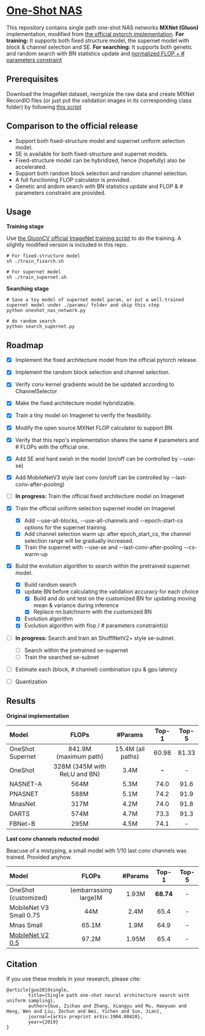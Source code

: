 # [One-Shot NAS](https://arxiv.org/abs/1904.00420)
This repository contains single path one-shot NAS networks  **MXNet (Gluon)** implementation, modified from
[the official pytorch implementation](https://github.com/megvii-model/ShuffleNet-Series/tree/master/OneShot). **For training:** It supports both fixed structure model, the supernet model with block & channel selection and SE. **For searching:** It supports both genetic and random search with BN statistics update and [normalized FLOP + # parameters constraint](https://micronet-challenge.github.io/scoring_and_submission.html)

## Prerequisites
Download the ImageNet dataset, reorgnize the raw data and create MXNet RecordIO files (or just put the validation images in its corresponding class folder) by following [this script](https://gluon-cv.mxnet.io/build/examples_datasets/imagenet.html#prepare-the-imagenet-dataset)

## Comparison to the official release 
- Support both fixed-structure model and supernet uniform selection model.
- SE is available for both fixed-structure and supernet models.
- Fixed-structure model can be hybridized, hence (hopefully) also be accelerated.
- Support both random block selection and random channel selection.
- A full functioning FLOP calculator is provided.
- Genetic and andom search with BN statistics update and FLOP & # parameters constraint are provided.
 
 
## Usage
**Training stage**

Use [the GluonCV official ImageNet training script](https://gluon-cv.mxnet.io/build/examples_classification/dive_deep_imagenet.html#sphx-glr-download-build-examples-classification-dive-deep-imagenet-py)
to do the training. A slightly modified version is included in this repo.

```shell
# For fixed-structure model
sh ./train_fixarch.sh

# For supernet model
sh ./train_supernet.sh
```

**Searching stage**

```shell
# Save a toy model of supernet model param, or put a well-trained supernet model under ./params/ folder and skip this step
python oneshot_nas_network.py

# do random search
python search_supernet.py
```


## Roadmap
- [x] Implement the fixed architecture model from the official pytorch release.
- [x] Implement the random block selection and channel selection.
- [x] Verify conv kernel gradients would be be updated according to ChannelSelector 
- [x] Make the fixed architecture model hybridizable.
- [x] Train a tiny model on Imagenet to verify the feasibility.
- [x] Modify the open source MXNet FLOP calculator to support BN
- [x] Verify that this repo's implementation shares the same # parameters and # FLOPs with the official one.
- [x] Add SE and hard swish in the model (on/off can be controlled by --use-se)
- [x] Add MobileNetV3 style last conv (on/off can be controlled by --last-conv-after-pooling)
- [ ] **In progress:** Train the official fixed architecture model on Imagenet
- [x] Train the official uniform selection supernet model on Imagenet
    - [x] Add --use-all-blocks, --use-all-channels and --epoch-start-cs options for the supernet training.
    - [x] Add channel selection warm up: after epoch_start_cs, the channel selection range will be gradually increased.
    - [x] Train the supernet with --use-se and --last-conv-after-pooling --cs-warm-up
- [x] Build the evolution algorithm to search within the pretrained supernet model.
    - [x] Build random search
    - [x] update BN before calculating the validation accuracy for each choice
        - [x] Build and do unit test on the customized BN for updating moving mean & variance during inference
        - [x] Replace nn.batchnorm with the customized BN
    - [x] Evolution algorithm 
    - [x] Evolution algorithm with flop / # parameters constraint(s)
- [ ] **In progress:** Search and train an ShufflNetV2+ style se-subnet.
    - [ ] Search within the pretrained se-supernet
    - [ ] Train the searched se-subnet
- [ ] Estimate each (block, # channel) combination cpu & gpu latency
- [ ] Quantization


## Results

**Original implementation**

| Model                  | FLOPs | #Params   | Top-1 | Top-5 |
| :--------------------- | :---: | :------:  | :---: | :---: |
|    OneShot Supernet |  841.9M (maximum path) |  15.4M (all paths) |  60.98   |   81.33   |
|    OneShot |  328M (345M with ReLU and BN) |  3.4M |  **-**   |   -   |
|    NASNET-A|  564M |  5.3M |  74.0   |   91.6   |
|    PNASNET|  588M |  5.1M |  74.2   |   91.9   |
|    MnasNet|  317M |  4.2M |  74.0   |  91.8   |
|    DARTS|  574M|  4.7M |  73.3   |   91.3  |
|    FBNet-B|  295M|  4.5M |  74.1   |   -   |

**Last conv channels reducted model**

Beacuse of a mistyping, a small model with 1/10 last conv channels was trained. Provided anyhow.  

| Model                  | FLOPs | #Params   | Top-1 | Top-5 |
| :--------------------- | :---: | :------:  | :---: | :---: |
|    OneShot (customized) |  (embarrassing large)M |  1.93M |  **68.74**   |   -   |
|    MobileNet V3 Small 0.75 | 44M | 2.4M | 65.4 | - |
|    Mnas Small | 65.1M | 1.9M | 64.9 | - |
|    [MobileNet V2 0.5](https://github.com/tensorflow/models/tree/master/research/slim/nets/mobilenet#imagenet--checkpoints) | 97.2M | 1.95M | 65.4 | - |


## Citation
If you use these models in your research, please cite:


    @article{guo2019single,
            title={Single path one-shot neural architecture search with uniform sampling},
            author={Guo, Zichao and Zhang, Xiangyu and Mu, Haoyuan and Heng, Wen and Liu, Zechun and Wei, Yichen and Sun, Jian},
            journal={arXiv preprint arXiv:1904.00420},
            year={2019}
    }
